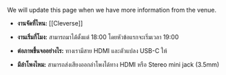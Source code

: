 We will update this page when we have more information from the venue.

- **งานจัดที่ไหน:** [[Cleverse]]

- **งานเริ่มกี่โมง:** สามารถมาได้่ตั้งแต่ 18:00 โดยหัวข้อแรกจะเริ่มเวลา 19:00

- **ต่อภาพขึ้นจออย่างไร:** ทางเรามีสาย HDMI และตัวแปลง USB-C ให้

- **มีลำโพงไหม:** สามารถส่งเสียงออกลำโพงได้ทาง HDMI หรือ Stereo mini jack (3.5mm)
